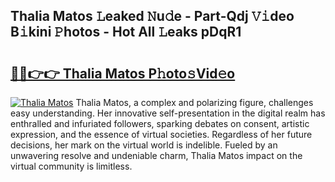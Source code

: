 ## Thalia Matos 𝙻eaked 𝙽u𝚍e - Part-Qdj 𝚅𝚒deo B𝚒kini 𝙿hotos - Hot All 𝙻eaks pDqR1

# <h2><a href="http://ld4w2n7.urlbe.top/?page=Thalia+Matos">🔗🔗👉👉 Thalia Matos P𝚑oto𝚜Vid𝚎o</a></h2>

[![Thalia Matos](https://i.imgur.com/eBuTRDB.gif)](http://ld4w2n7.urlbe.top/?page=Thalia+Matos)
Thalia Matos, a complex and polarizing figure, challenges easy understanding. Her innovative self-presentation in the digital realm has enthralled and infuriated followers, sparking debates on consent, artistic expression, and the essence of virtual societies. Regardless of her future decisions, her mark on the virtual world is indelible. Fueled by an unwavering resolve and undeniable charm, Thalia Matos impact on the virtual community is limitless.
